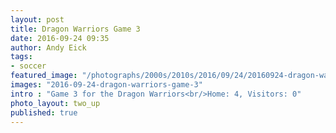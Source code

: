 ```yaml
---
layout: post
title: Dragon Warriors Game 3
date: 2016-09-24 09:35
author: Andy Eick
tags:
- soccer
featured_image: "/photographs/2000s/2010s/2016/09/24/20160924-dragon-warriors-game-3-0215-Edit.jpg"
images: "2016-09-24-dragon-warriors-game-3"
intro : "Game 3 for the Dragon Warriors<br/>Home: 4, Visitors: 0"
photo_layout: two_up
published: true
---
```

